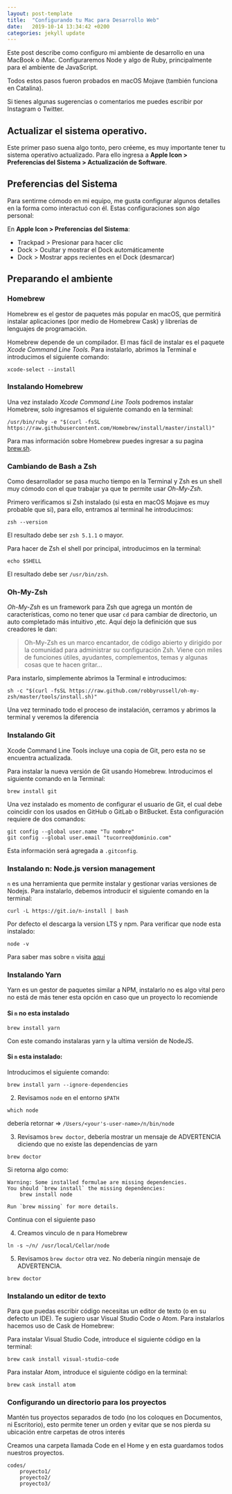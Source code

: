 ```yaml
---
layout: post-template
title:  "Configurando tu Mac para Desarrollo Web"
date:   2019-10-14 13:34:42 +0200
categories: jekyll update
---
```


Este post describe como configuro mi ambiente de desarrollo en una MacBook o iMac. Configuraremos Node y algo de Ruby, principalmente para el ambiente de JavaScript.

Todos estos pasos fueron probados en macOS Mojave (también funciona en Catalina).

Si tienes algunas sugerencias o comentarios me puedes escribir por Instagram o Twitter.

## Actualizar el sistema operativo.

Este primer paso suena algo tonto, pero créeme, es muy importante tener tu sistema operativo actualizado. Para ello ingresa a **Apple Icon > Preferencias del Sistema > Actualización de Software**.

## Preferencias del Sistema

Para sentirme cómodo en mi equipo, me gusta configurar algunos detalles en la forma como interactuó con él. Estas configuraciones son algo personal:

En **Apple Icon > Preferencias del Sistema**:

- Trackpad > Presionar para hacer clic
- Dock > Ocultar y mostrar el Dock automáticamente
- Dock > Mostrar apps recientes en el Dock (desmarcar)

## Preparando el ambiente

### Homebrew

Homebrew es el gestor de paquetes más popular en macOS, que permitirá instalar aplicaciones (por medio de Homebrew Cask) y librerías de lenguajes de programación.

Homebrew depende de un compilador. El mas fácil de instalar es el paquete *Xcode Command Line Tools*. Para instalarlo, abrimos la Terminal e introducimos el siguiente comando:

```shell
xcode-select --install
```

### Instalando Homebrew

Una vez instalado *Xcode Command Line Tools* podremos instalar Homebrew, solo ingresamos el siguiente comando en la terminal:

```shell
/usr/bin/ruby -e "$(curl -fsSL https://raw.githubusercontent.com/Homebrew/install/master/install)"
```

Para mas información sobre Homebrew puedes ingresar a su pagina [brew.sh](https://brew.sh/index_es).

### Cambiando de Bash a Zsh

Como desarrollador se pasa mucho tiempo en la Terminal y Zsh es un shell muy cómodo con el que trabajar ya que te permite usar *Oh-My-Zsh*. 

Primero verificamos si Zsh instalado (si esta en macOS Mojave es muy probable que si), para ello, entramos al terminal he introducimos:

```shell
zsh --version
```

El resultado debe ser `zsh 5.1.1` o mayor. 

Para hacer de Zsh el shell por principal, introducimos en la terminal:

```shell
echo $SHELL
```

El resultado debe ser `/usr/bin/zsh`.

### Oh-My-Zsh

*Oh-My-Zsh* es un framework para Zsh que agrega un montón de características, como no tener que usar `cd` para cambiar de directorio, un auto completado más intuitivo ,etc. Aquí dejo la definición que sus creadores le dan:

> Oh-My-Zsh es un marco encantador, de código abierto y dirigido por la comunidad para administrar su configuración Zsh. Viene con miles de funciones útiles, ayudantes, complementos, temas y algunas cosas que te hacen gritar...

Para instarlo, simplemente abrimos la Terminal e introducimos:


```shell
sh -c "$(curl -fsSL https://raw.github.com/robbyrussell/oh-my-zsh/master/tools/install.sh)"
```

Una vez terminado todo el proceso de instalación, cerramos y abrimos la terminal y veremos la diferencia

### Instalando Git

Xcode Command Line Tools incluye una copia de Git, pero esta no se encuentra actualizada.

Para instalar la nueva versión de Git usando Homebrew. Introducimos el siguiente comando en la Terminal:

```shell
brew install git
```

Una vez instalado es momento de configurar el usuario de Git, el cual debe coincidir con los usados en GitHub o GitLab o BitBucket. Esta configuración requiere de dos comandos:

```shell
git config --global user.name "Tu nombre"
git config --global user.email "tucorreo@dominio.com"
```

Esta información será agregada a `.gitconfig`.

### Instalando n: Node.js version management

`n` es una herramienta que permite instalar y gestionar varias versiones de Nodejs. Para instalarlo, debemos introducir el siguiente comando en la terminal:

```shell
curl -L https://git.io/n-install | bash
```

Por defecto el descarga la version LTS y npm. Para verificar que node esta instalado:

```shell
node -v 
```

Para saber mas sobre `n` visita [aqui](https://github.com/tj/n)

### Instalando Yarn

Yarn es un gestor de paquetes similar a NPM, instalarlo no es algo vital pero no está de más tener esta opción en caso que un proyecto lo recomiende

#### Si `n` no esta instalado

```shell
brew install yarn
```

Con este comando instalaras yarn y la ultima versión de NodeJS.

#### Si `n` esta instalado:

Introducimos el siguiente comando:

```shell
brew install yarn --ignore-dependencies
```

2. Revisamos `node` en el entorno `$PATH`

  ```shell
  which node
  ```
  
  debería retornar => `/Users/<your's-user-name>/n/bin/node`

3. Revisamos `brew doctor`, debería mostrar un mensaje de ADVERTENCIA diciendo que no existe las dependencias de yarn

  ```shell
  brew doctor
  ```
  
  Si retorna algo como:
  ```
  Warning: Some installed formulae are missing dependencies.
  You should `brew install` the missing dependencies:
      brew install node

  Run `brew missing` for more details.
  ```
  Continua con el siguiente paso
  
4. Creamos vinculo de n para Homebrew
  
  ```shell
  ln -s ~/n/ /usr/local/Cellar/node
  ```

5. Revisamos `brew doctor` otra vez. No debería ningún mensaje de ADVERTENCIA.

  ```shell
  brew doctor
  ```


### Instalando un editor de texto

Para que puedas escribir código necesitas un editor de texto (o en su defecto un IDE). Te sugiero usar Visual Studio Code o Atom. Para instalarlos hacemos uso de Cask de Homebrew:

Para instalar Visual Studio Code, introduce el siguiente código en la terminal:

```shell
brew cask install visual-studio-code
```

Para instalar Atom, introduce el siguiente código en la terminal:

```shell
brew cask install atom
```

### Configurando un directorio para los proyectos

Mantén tus proyectos separados de todo (no los coloques en Documentos, ni Escritorio), esto permite tener un orden y evitar que se nos pierda su ubicación entre carpetas de otros interés

Creamos una carpeta llamada Code en el Home y en esta guardamos todos nuestros proyectos.

```
codes/
    proyecto1/
    proyecto2/
    proyecto3/
```